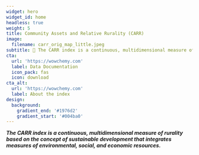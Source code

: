 ```yaml
---
widget: hero
widget_id: home
headless: true
weight: 5
title: Community Assets and Relative Rurality (CARR)
image: 
  filename: carr_orig_map_little.jpeg
subtitle: 🧱 The CARR index is a continuous, multidimensional measure of rurality based on the concept of sustainable development that integrates measures of environmental, social, and economic resources. 🧱
cta:
  url: 'https://wowchemy.com'
  label: Data Documentation
  icon_pack: fas
  icon: download
cta_alt:
  url: 'https://wowchemy.com'
  label: About the index
design:
  background:
    gradient_end: '#1976d2'
    gradient_start: '#004ba0'
---
```

***The CARR index is a continuous, multidimensional measure of rurality based on the concept of sustainable development that integrates measures of environmental, social, and economic resources.***
